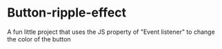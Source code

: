 # Button-ripple-effect
A fun little project that uses the JS property of "Event listener" to change the color of the button
